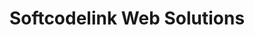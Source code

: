 ---
title: "Softcodelink Web Solutions"
url: /mangalre/softcodelink-web-solutions/
shop: Computer
---